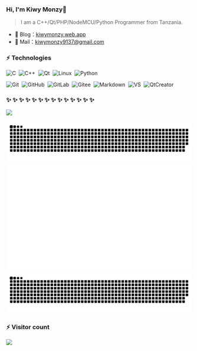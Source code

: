 ### Hi, I'm Kiwy Monzy👋
>I am a C++/Qt/PHP/NodeMCU/Python Programmer from Tanzania.

- 🏡 Blog：<a href="https://kiwymonzy.web.app/" target="_blank">kiwymonzy.web.app</a>
- 💬 Mail：[kiwymonzy9137@gmail.com](kiwymonzy9137@gmail.com)


### ⚡ Technologies  

![C](https://img.shields.io/badge/C-24292e?style=flat-square&logo=c&labelColor=24292e&color=474d56)&nbsp;
![C++](https://img.shields.io/badge/C++-24292e?style=flat-square&logo=c%2B%2B&labelColor=24292e&color=474d56)&nbsp;
![Qt](https://img.shields.io/badge/Qt-24292e?style=flat-square&logo=Qt&labelColor=24292e&color=474d56)&nbsp;
![Linux](https://img.shields.io/badge/Linux-24292e?style=flat-square&logo=linux&labelColor=24292e&color=474d56)&nbsp;
![Python](https://img.shields.io/badge/Python-24292e?style=flat-square&logo=python&labelColor=24292e&color=474d56)&nbsp;

![Git](https://img.shields.io/badge/Git-24292e?style=flat-square&logo=git)&nbsp;
![GitHub](https://img.shields.io/badge/GitHub-24292e?style=flat-square&logo=github)&nbsp;
![GitLab](https://img.shields.io/badge/GitLab-24292e?style=flat-square&logo=gitlab)&nbsp;
![Gitee](https://img.shields.io/badge/Gitee-24292e?style=flat-square&logo=gitee)&nbsp;
![Markdown](https://img.shields.io/badge/Markdown-24292e?style=flat-square&logo=markdown)&nbsp;
![VS](https://img.shields.io/badge/VS-24292e?style=flat-square&logo=Visual%20Studio)&nbsp;
![QtCreator](https://img.shields.io/badge/QtCreator-24292e?style=flat-square&logo=Qt)&nbsp;


###  ✨ ✨ ✨ ✨ ✨ ✨ ✨ ✨ ✨ ✨ ✨ ✨ ✨ ✨ 

![](https://github-readme-stats-eight-theta.vercel.app/api?username=kiwmonzy&hide_border=true&show_icons=true&theme=bear&include_all_commits=true&count_private=true)

![](https://raw.githubusercontent.com/kiwymonzy/kiwymonzy/stats/overview.svg)
![](https://raw.githubusercontent.com/kiwymonzy/kiwymonzy/stats/languages.svg)
![](https://raw.githubusercontent.com/kiwymonzy/kiwymonzy/snake/overview.svg)

### ⚡ Visitor count
![](https://profile-counter.glitch.me/kiwymonzy/count.svg)
